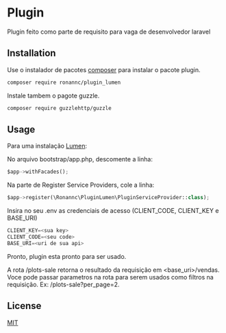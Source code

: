 # Plugin

Plugin feito como parte de requisito para vaga de desenvolvedor laravel

## Installation

Use o instalador de pacotes [composer](https://getcomposer.org/) para instalar o pacote plugin.

```bash
composer require ronannc/plugin_lumen
```
Instale tambem o pagote guzzle.

```bash
composer require guzzlehttp/guzzle
```

## Usage
Para uma instalação [Lumen](https://lumen.laravel.com/):

No arquivo bootstrap/app.php, descomente a linha:
```python
$app->withFacades();
```
Na parte de Register Service Providers, cole a linha:

```python
$app->register(\Ronannc\PluginLumen\PluginServiceProvider::class);
```
Insira no seu .env as credenciais de acesso (CLIENT_CODE, CLIENT_KEY e BASE_URI)

```python
CLIENT_KEY=<sua key>
CLIENT_CODE=<seu code>
BASE_URI=<uri de sua api>
```
Pronto, plugin esta pronto para ser usado.

A rota /plots-sale retorna o resultado da requisição em <base_uri>/vendas. Voce pode passar parametros na rota para serem usados como filtros na requisição. Ex: /plots-sale?per_page=2.

## License
[MIT](https://choosealicense.com/licenses/mit/)
